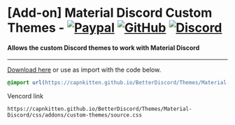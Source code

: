 # [Add-on] Material Discord Custom Themes - [![Paypal][paypal-logo]][paypal-url] [![GitHub][github-logo]][github-url] [![Discord][discord-logo]][discord-url]
#### Allows the custom Discord themes to work with Material Discord

<hr>

[Download here](https://capnkitten.github.io/BetterDiscord/Download/?theme=Material-Discord&addon=custom-themes) or use as import with the code below.
```css
@import url(https://capnkitten.github.io/BetterDiscord/Themes/Material-Discord/css/addons/custom-themes/source.css);
```

Vencord link
```
https://capnkitten.github.io/BetterDiscord/Themes/Material-Discord/css/addons/custom-themes/source.css
```

[paypal-logo]: https://img.shields.io/static/v1?label=PayPal&message=Donate&style=flat&logo=paypal&color=blue
[paypal-url]: https://paypal.me/capnkitten

[github-logo]: https://img.shields.io/static/v1?label=GitHub&message=Sponsor&style=flat&logo=github&color=black
[github-url]: https://github.com/sponsors/CapnKitten

[discord-logo]: https://img.shields.io/static/v1?label=Discord&message=Server&style=flat&logo=discord&color=blue
[discord-url]: https://discord.gg/jzJkA6Z
